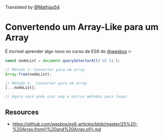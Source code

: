 Translated by [@Mathias54](https://github.com/Mathias54)

# Convertendo um Array-Like para um Array

É incrível aprender algo novo no curso de ES6 do [@wesbos](https://twitter.com/wesbos) 🔥

```javascript
const nodeList = document.querySelectorAll('ul li');

// Método 1: Converter para um array
Array.from(nodeList);

// Método 2:  Converter para um array
[...nodeList];

// Agora você pode usar map e outros métodos para loops
```

## Resources

- https://github.com/wesbos/es6-articles/blob/master/25%20-%20Array.from()%20and%20Array.of().md
